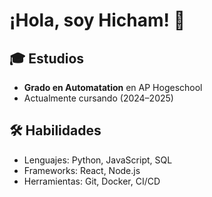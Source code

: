 # ¡Hola, soy Hicham! 👋

## 🎓 Estudios
- **Grado en Automatation** en AP Hogeschool 
- Actualmente cursando (2024–2025)


## 🛠️ Habilidades
- Lenguajes: Python, JavaScript, SQL  
- Frameworks: React, Node.js  
- Herramientas: Git, Docker, CI/CD
